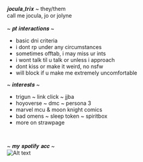 𝒋𝒐𝒄𝒖𝒍𝒂_𝒕𝒓𝒊𝒙 ~ they/them <br/>
call me jocula, jo or jolyne <br/>
<br/>
~ 𝒑𝒕 𝒊𝒏𝒕𝒆𝒓𝒂𝒄𝒕𝒊𝒐𝒏𝒔 ~ <br/>
- basic dni criteria
- i dont rp under any circumstances
- sometimes offtab, i may miss ur ints
- i wont talk til u talk or unless i approach
- dont kiss or make it weird, no nsfw
- will block if u make me extremely uncomfortable

~ 𝒊𝒏𝒕𝒆𝒓𝒆𝒔𝒕𝒔 ~ <br/>
- trigun ~ link click ~ jjba
- hoyoverse ~ dmc ~ persona 3
- marvel mcu & moon knight comics
- bad omens ~ sleep token ~ spiritbox
- more on strawpage
<br/>

~ 𝒎𝒚 𝒔𝒑𝒐𝒕𝒊𝒇𝒚 𝒂𝒄𝒄 ~ <br/>
![Alt text](https://spotify-recently-played-readme.vercel.app/api?user=luna_tic1216)
